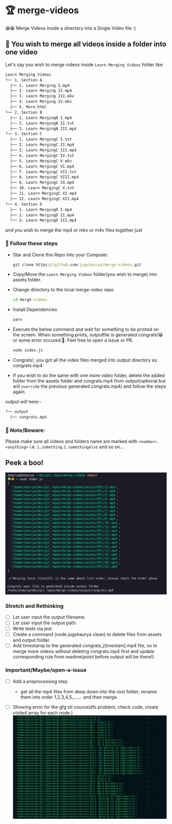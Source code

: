 # 🏆 merge-videos

😁😁 Merge Videos inside a directory into a Single Video file :)

## 🥅 You wish to merge all videos inside a folder into one video

Let's say you wish to merge videos inside `Learn Merging Videos` folder like

```cmd
Learn Merging Videos
└── 1. Section A
  ├── 1. Learn Merging I.mp4
  ├── 2. Learn Merging II.mp4
  ├── 3. Learn Merging III.mkv
  ├── 4. Learn Merging IV.mkv
  ├── 5. More.html
└── 2. Section B
  ├── 1. Learn MergingB I.mp4
  ├── 2. Learn MergingB II.txt
  ├── 3. Learn MergingB III.mp4
└── 3. Section C
  ├── 1. Learn MergingC I.txt
  ├── 2. Learn MergingC II.mp4
  ├── 3. Learn MergingC III.mp4
  ├── 4. Learn MergingC IV.txt
  ├── 5. Learn MergingC V.mkv
  ├── 6. Learn MergingC VI.mp4
  ├── 7. Learn MergingC VII.txt
  ├── 8. Learn MergingC VIII.mp4
  ├── 9. Learn MergingC IX.mp4
  ├── 10. Learn MergingC X.txt
  ├── 11. Learn MergingC XI.mp4
  ├── 12. Learn MergingC XII.mp4
└── 4. Section D
  ├── 1. Learn MergingD I.mp4
  ├── 2. Learn MergingD II.mp4
  └── 3. Learn MergingD III.mp4

```

and you wish to merge the mp4 or mkv or m4v files together just

### 🍿 Follow these steps

- Star and Clone this Repo into your Computer.

  ```cmd
  git clone https://github.com/jugshaurya/merge-videos.git

  ```

- Copy/Move the `Learn Merging Videos` folder(you wish to merge) into assets folder.

- Change directory to the local merge-video repo

  ```cmd
  cd merge-videos
  ```

- Install Dependencies

  ```cmd
  yarn
  ```

- Execute the below command and wait for something to be printed on the screen. When something prints, outputfile is generated congrats!😁 or some error occured.😤. Feel free to open a issue or PR.

  ```cmd
  node index.js
  ```

- Congrats!, you got all the video files merged into output directory as congrats.mp4

- If you wish to do the same with one more video folder, delete the added folder from the assets folder and congrats.mp4 from output(optional but will `override` the previous generated congrats.mp4) and follow the steps again.

output will here:-

```cmd
└── output
  ├── congrats.mp4

```

### 🤕 Note/Beware:

Please make sure all videos and folders name are marked with `<number>.<anything>` i.e. `1.something` `2.somethingelse` and so on...

## Peek a boo!

![demo](demooutput.png)

### Stretch and Rethinking

- [ ] Let user input the output filename.
- [ ] Let user input the output path.
- [ ] Write tests via jest.
- [ ] Create a command (node jugshaurya clean) to delete files from assets and output folder.
- [ ] Add timestamp to the generated congrats\_[timestam].mp4 file, so to merge more videos without deleting congrats.mp4 first and update corresponding rule from readme(point before output will be there!).

### Important/Maybe/open-a-issue

- [ ] Add a preprocessing step

  - get all the mp4 files from deep down into the root folder, rename them into order 1,2,3,4,5,....... and then merge.

- [ ] Showing error for the gfg stl course(dfs problem, check code, create visited array for each node.)
      ![](messsed_up.png)
